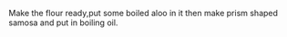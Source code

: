 Make the flour ready,put some boiled aloo in it then make prism shaped samosa and put in boiling oil.